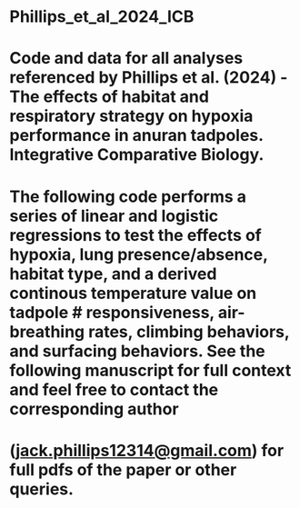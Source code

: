 # Phillips_et_al_2024_ICB
# Code and data for all analyses referenced by Phillips et al. (2024) - The effects of habitat and respiratory strategy on hypoxia performance in anuran tadpoles. Integrative Comparative Biology.


# The following code performs a series of linear and logistic regressions to test the effects of hypoxia, lung presence/absence, habitat type, and a derived continous temperature value on tadpole # responsiveness, air-breathing rates, climbing behaviors, and surfacing behaviors. See the following manuscript for full context and feel free to contact the corresponding author 
# (jack.phillips12314@gmail.com) for full pdfs of the paper or other queries.
